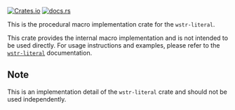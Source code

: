 [![Crates.io][crates-badge]][crates-url]
[![docs.rs][docs_rs-badge]][docs_rs-url]

[crates-badge]: https://img.shields.io/crates/v/wstr-literal_impl.svg
[crates-url]: https://crates.io/crates/wstr-literal_impl
[docs_rs-badge]: https://img.shields.io/docsrs/wstr-literal_impl.svg
[docs_rs-url]: https://docs.rs/wstr-literal_impl

This is the procedural macro implementation crate for the `wstr-literal`.

This crate provides the internal macro implementation and is not intended to be used directly. For usage instructions and examples, please refer to the [`wstr-literal`](https://docs.rs/wstr-literal) documentation.

## Note

This is an implementation detail of the `wstr-literal` crate and should not be used independently.